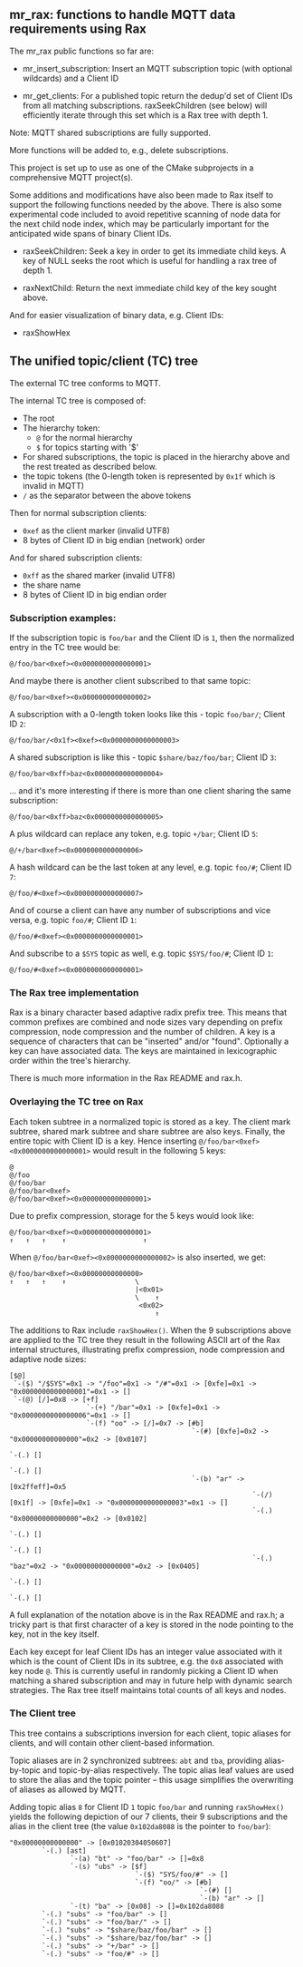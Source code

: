 ## mr_rax: functions to handle MQTT data requirements using Rax

The mr_rax public functions so far are:

- mr_insert_subscription: Insert an MQTT subscription topic (with optional wildcards) and a Client ID

- mr_get_clients: For a published topic return the dedup'd set of Client IDs from all matching subscriptions. raxSeekChildren (see below) will efficiently iterate through this set which is a Rax tree with depth 1.

Note: MQTT shared subscriptions are fully supported.

More functions will be added to, e.g., delete subscriptions.

This project is set up to use as one of the CMake subprojects in a comprehensive MQTT project(s).

Some additions and modifications have also been made to Rax itself to support the following functions needed by the above. There is also some experimental code included to avoid repetitive scanning of node data for the next child node index, which may be particularly important for the anticipated wide spans of binary Client IDs.

- raxSeekChildren: Seek a key in order to get its immediate child keys. A key of NULL seeks the root which is useful for handling a rax tree of depth 1.

- raxNextChild: Return the next immediate child key of the key sought above.

And for easier visualization of binary data, e.g. Client IDs:

- raxShowHex

## The unified topic/client (TC) tree

The external TC tree conforms to MQTT.

The internal TC tree is composed of:

- The root
- The hierarchy token:
    - ``@`` for the normal hierarchy
    - ``$`` for topics starting with '\$'
- For shared subscriptions, the topic is placed in the hierarchy above and the rest treated as described below.
- the topic tokens (the 0-length token is represented by ``0x1f`` which is invalid in MQTT)
- ``/`` as the separator between the above tokens

Then for normal subscription clients:
- ``0xef`` as the client marker (invalid UTF8)
- 8 bytes of Client ID in big endian (network) order

And for shared subscription clients:
- ``0xff`` as the shared marker (invalid UTF8)
- the share name
- 8 bytes of Client ID in big endian order

### Subscription examples:

If the subscription topic is ``foo/bar`` and the Client ID is ``1``, then the normalized entry in the TC tree would be:

``@/foo/bar<0xef><0x0000000000000001>``

And maybe there is another client subscribed to that same topic:

``@/foo/bar<0xef><0x0000000000000002>``

A subscription with a 0-length token looks like this - topic ``foo/bar/``; Client ID ``2``:

``@/foo/bar/<0x1f><0xef><0x0000000000000003>``

A shared subscription is like this - topic ``$share/baz/foo/bar``; Client ID ``3``:

``@/foo/bar<0xff>baz<0x0000000000000004>``

... and it's more interesting if there is more than one client sharing the same subscription:

``@/foo/bar<0xff>baz<0x0000000000000005>``

A plus wildcard can replace any token, e.g. topic ``+/bar``; Client ID ``5``:

``@/+/bar<0xef><0x0000000000000006>``

A hash wildcard can be the last token at any level, e.g. topic ``foo/#``; Client ID ``7``:

``@/foo/#<0xef><0x0000000000000007>``

And of course a client can have any number of subscriptions and vice versa, e.g. topic ``foo/#``; Client ID ``1``:

``@/foo/#<0xef><0x0000000000000001>``

And subscribe to a ``$SYS`` topic as well, e.g. topic ``$SYS/foo/#``; Client ID ``1``:

``@/foo/#<0xef><0x0000000000000001>``

### The Rax tree implementation

Rax is a binary character based adaptive radix prefix tree. This means that common prefixes are combined and node sizes vary depending on prefix compression, node compression and the number of children. A key is a sequence of characters that can be "inserted" and/or "found". Optionally a key can have associated data. The keys are maintained in lexicographic order within the tree's hierarchy.

There is much more information in the Rax README and rax.h.

### Overlaying the TC tree on Rax

Each token subtree in a normalized topic is stored as a key. The client mark subtree, shared mark subtree and share subtree are also keys. Finally, the entire topic with Client ID is a key. Hence inserting ``@/foo/bar<0xef><0x0000000000000001>`` would result in the following 5 keys:
```
@
@/foo
@/foo/bar
@/foo/bar<0xef>
@/foo/bar<0xef><0x0000000000000001>
```
Due to prefix compression, storage for the 5 keys would look like:
```
@/foo/bar<0xef><0x0000000000000001>
↑   ↑   ↑    ↑                   ↑
```

When ``@/foo/bar<0xef><0x0000000000000002>`` is also inserted, we get:
```
@/foo/bar<0xef><0x00000000000000>
↑   ↑   ↑    ↑                 \
                               |<0x01>
                               \    ↑
                                <0x02>
                                    ↑
```

The additions to Rax include ``raxShowHex()``. When the 9 subscriptions above are applied to the TC tree they result in the following ASCII art of the Rax internal structures, illustrating prefix compression, node compression and adaptive node sizes:
```
[$@]
 `-($) "/$SYS"=0x1 -> "/foo"=0x1 -> "/#"=0x1 -> [0xfe]=0x1 -> "0x0000000000000001"=0x1 -> []
 `-(@) [/]=0x8 -> [+f]
                   `-(+) "/bar"=0x1 -> [0xfe]=0x1 -> "0x0000000000000006"=0x1 -> []
                   `-(f) "oo" -> [/]=0x7 -> [#b]
                                             `-(#) [0xfe]=0x2 -> "0x00000000000000"=0x2 -> [0x0107]
                                                                                            `-(.) []
                                                                                            `-(.) []
                                             `-(b) "ar" -> [0x2ffeff]=0x5
                                                            `-(/) [0x1f] -> [0xfe]=0x1 -> "0x0000000000000003"=0x1 -> []
                                                            `-(.) "0x00000000000000"=0x2 -> [0x0102]
                                                                                             `-(.) []
                                                                                             `-(.) []
                                                            `-(.) "baz"=0x2 -> "0x00000000000000"=0x2 -> [0x0405]
                                                                                                          `-(.) []
                                                                                                          `-(.) []
```
A full explanation of the notation above is in the Rax README and rax.h; a tricky part is that first character of a key is stored in the node pointing to the key, not in the key itself.

Each key except for leaf Client IDs has an integer value associated with it which is the count of Client IDs in its subtree, e.g. the ``0x8`` associated with key node ``@``. This is currently useful in randomly picking a Client ID when matching a shared subscription and may in future help with dynamic search strategies. The Rax tree itself maintains total counts of all keys and nodes.

### The Client tree

This tree contains a subscriptions inversion for each client, topic aliases for clients, and will contain other client-based information.

Topic aliases are in 2 synchronized subtrees: ``abt`` and ``tba``, providing alias-by-topic and topic-by-alias respectively. The topic alias leaf values are used to store the alias and the topic pointer – this usage simplifies the overwriting of aliases as allowed by MQTT.

Adding topic alias ``8`` for Client ID ``1`` topic ``foo/bar`` and running ``raxShowHex()`` yields the following depiction of our 7 clients, their 9 subscriptions and the alias in the client tree (the value ``0x102da8088`` is the pointer to ``foo/bar``):

```
"0x00000000000000" -> [0x01020304050607]
        `-(.) [ast]
               `-(a) "bt" -> "foo/bar" -> []=0x8
               `-(s) "ubs" -> [$f]
                               `-($) "SYS/foo/#" -> []
                               `-(f) "oo/" -> [#b]
                                               `-(#) []
                                               `-(b) "ar" -> []
               `-(t) "ba" -> [0x08] -> []=0x102da8088
        `-(.) "subs" -> "foo/bar" -> []
        `-(.) "subs" -> "foo/bar/" -> []
        `-(.) "subs" -> "$share/baz/foo/bar" -> []
        `-(.) "subs" -> "$share/baz/foo/bar" -> []
        `-(.) "subs" -> "+/bar" -> []
        `-(.) "subs" -> "foo/#" -> []
```